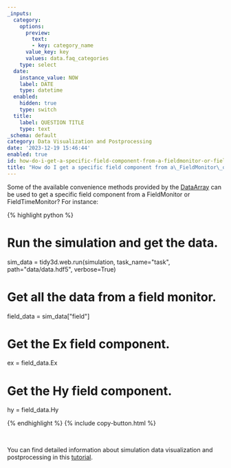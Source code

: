 ```yaml
---
_inputs:
  category:
    options:
      preview:
        text:
        - key: category_name
      value_key: key
      values: data.faq_categories
    type: select
  date:
    instance_value: NOW
    label: DATE
    type: datetime
  enabled:
    hidden: true
    type: switch
  title:
    label: QUESTION TITLE
    type: text
_schema: default
category: Data Visualization and Postprocessing
date: '2023-12-19 15:46:44'
enabled: true
id: how-do-i-get-a-specific-field-component-from-a-fieldmonitor-or-fieldtimemonitor
title: "How do I get a specific field component from a\_FieldMonitor\_or\_FieldTimeMonitor?"
---
```


Some of the available convenience methods provided by the&nbsp;[DataArray](https://xarray.pydata.org/en/stable/generated/xarray.DataArray.html) can be used to get a specific field component from a FieldMonitor or FieldTimeMonitor? For instance:

<div><div markdown class="code-snippet">{% highlight python %}

# Run the simulation and get the data.
sim_data = tidy3d.web.run(simulation, task_name="task", path="data/data.hdf5", verbose=True)

# Get all the data from a field monitor.
field_data = sim_data["field"]

# Get the Ex field component.
ex = field_data.Ex

# Get the Hy field component.
hy = field_data.Hy

{% endhighlight %}
{% include copy-button.html %}</div><p> </p><p>You can find detailed information about simulation data visualization and postprocessing in this <a href="https://www.flexcompute.com/tidy3d/examples/notebooks/VizData/">tutorial</a>.</p></div>